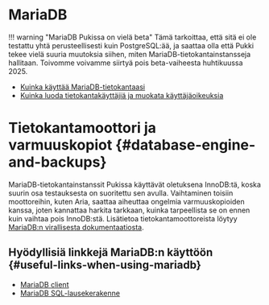 
# MariaDB
!!! warning "MariaDB Pukissa on vielä beta"
    Tämä tarkoittaa, että sitä ei ole testattu yhtä perusteellisesti kuin PostgreSQL:ää, ja saattaa olla
    että Pukki tekee vielä suuria muutoksia siihen, miten MariaDB-tietokantainstansseja hallitaan. Toivomme voivamme siirtyä pois beta-vaiheesta huhtikuussa 2025.

* [Kuinka käyttää MariaDB-tietokantaasi](mariadb-accessing.md)
* [Kuinka luoda tietokantakäyttäjiä ja muokata käyttäjäoikeuksia](mariadb-permissions.md)

# Tietokantamoottori ja varmuuskopiot {#database-engine-and-backups}

MariaDB-tietokantainstanssit Pukissa käyttävät oletuksena InnoDB:tä, koska suurin osa testauksesta on suoritettu sen avulla.
Vaihtaminen toisiin moottoreihin, kuten Aria, saattaa aiheuttaa ongelmia varmuuskopioiden kanssa, joten kannattaa harkita tarkkaan, kuinka tarpeellista se on ennen kuin vaihtaa pois InnoDB:stä.
Lisätietoa tietokantamoottoreista löytyy
[MariaDB:n virallisesta dokumentaatiosta](https://mariadb.com/kb/en/storage-engines/).

## Hyödyllisiä linkkejä MariaDB:n käyttöön {#useful-links-when-using-mariadb}
  * [MariaDB client](https://mariadb.com/kb/en/mariadb-client/)
  * [MariaDB SQL-lausekerakenne](https://mariadb.com/kb/en/sql-statements-structure/)
